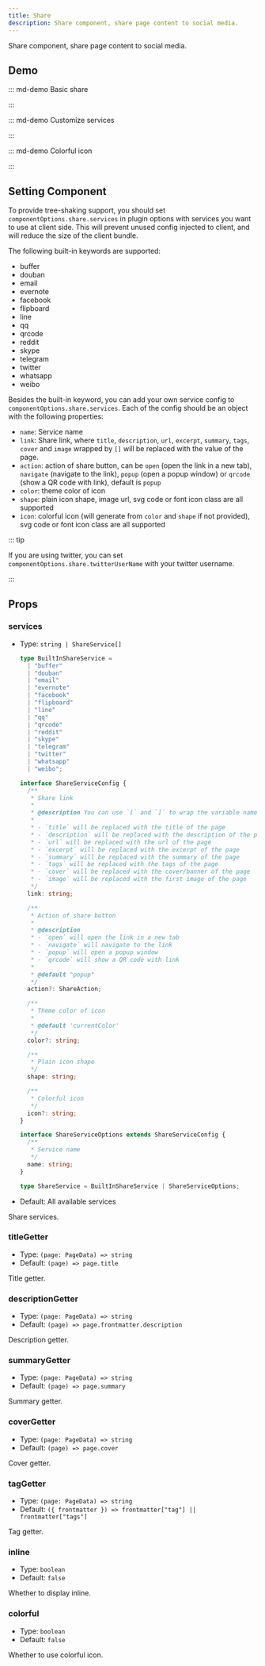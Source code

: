 ```yaml
---
title: Share
description: Share component, share page content to social media.
---
```


Share component, share page content to social media.

<!-- more -->

## Demo

<!-- #region demo -->

::: md-demo Basic share

<Share />

:::

::: md-demo Customize services

<Share services="qq,weibo" />
<Share :services="['qq','weibo']" />

:::

::: md-demo Colorful icon

<Share colorful />

:::

<!-- #endregion demo -->

## Setting Component

To provide tree-shaking support, you should set `componentOptions.share.services` in plugin options with services you want to use at client side. This will prevent unused config injected to client, and will reduce the size of the client bundle.

The following built-in keywords are supported:

- buffer
- douban
- email
- evernote
- facebook
- flipboard
- line
- qq
- qrcode
- reddit
- skype
- telegram
- twitter
- whatsapp
- weibo

Besides the built-in keyword, you can add your own service config to `componentOptions.share.services`. Each of the config should be an object with the following properties:

- `name`: Service name
- `link`: Share link, where `title`, `description`, `url`, `excerpt`, `summary`, `tags`, `cover` and `image` wrapped by `[]` will be replaced with the value of the page.
- `action`: action of share button, can be `open` (open the link in a new tab), `navigate` (navigate to the link), `popup` (open a popup window) or `qrcode` (show a QR code with link), default is `popup`
- `color`: theme color of icon
- `shape`: plain icon shape, image url, svg code or font icon class are all supported
- `icon`: colorful icon (will generate from `color` and `shape` if not provided), svg code or font icon class are all supported

::: tip

If you are using twitter, you can set `componentOptions.share.twitterUserName` with your twitter username.

:::

## Props

### services

- Type: `string | ShareService[]`

  ```ts
  type BuiltInShareService =
    | "buffer"
    | "douban"
    | "email"
    | "evernote"
    | "facebook"
    | "flipboard"
    | "line"
    | "qq"
    | "qrcode"
    | "reddit"
    | "skype"
    | "telegram"
    | "twitter"
    | "whatsapp"
    | "weibo";

  interface ShareServiceConfig {
    /**
     * Share link
     *
     * @description You can use `[` and `]` to wrap the variable name, and the variable will be replaced with the value of the page.:
     *
     * - `title` will be replaced with the title of the page
     * - `description` will be replaced with the description of the page
     * - `url` will be replaced with the url of the page
     * - `excerpt` will be replaced with the excerpt of the page
     * - `summary` will be replaced with the summary of the page
     * - `tags` will be replaced with the tags of the page
     * - `cover` will be replaced with the cover/banner of the page
     * - `image` will be replaced with the first image of the page
     */
    link: string;

    /**
     * Action of share button
     *
     * @description
     * - `open` will open the link in a new tab
     * - `navigate` will navigate to the link
     * - `popup` will open a popup window
     * - `qrcode` will show a QR code with link
     *
     * @default "popup"
     */
    action?: ShareAction;

    /**
     * Theme color of icon
     *
     * @default 'currentColor'
     */
    color?: string;

    /**
     * Plain icon shape
     */
    shape: string;

    /**
     * Colorful icon
     */
    icon?: string;
  }

  interface ShareServiceOptions extends ShareServiceConfig {
    /**
     * Service name
     */
    name: string;
  }

  type ShareService = BuiltInShareService | ShareServiceOptions;
  ```

- Default: All available services

Share services.

### titleGetter

- Type: `(page: PageData) => string`
- Default: `(page) => page.title`

Title getter.

### descriptionGetter

- Type: `(page: PageData) => string`
- Default: `(page) => page.frontmatter.description`

Description getter.

### summaryGetter

- Type: `(page: PageData) => string`
- Default: `(page) => page.summary`

Summary getter.

### coverGetter

- Type: `(page: PageData) => string`
- Default: `(page) => page.cover`

Cover getter.

### tagGetter

- Type: `(page: PageData) => string`
- Default: `({ frontmatter }) => frontmatter["tag"] || frontmatter["tags"]`

Tag getter.

### inline

- Type: `boolean`
- Default: `false`

Whether to display inline.

### colorful

- Type: `boolean`
- Default: `false`

Whether to use colorful icon.
